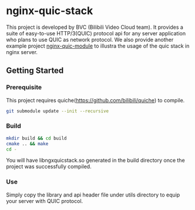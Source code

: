 # nginx-quic-stack

This project is developed by BVC (Bilibili Video Cloud team). It provides a suite of easy-to-use HTTP/3(QUIC) protocol api for any server application who plans to use QUIC as network protocol. We also provide another example project [nginx-quic-module](https://github.com/bilibili/nginx_quic_module) to illustra the usage of the quic stack in nginx server.

## Getting Started

### Prerequisite

This project requires quiche(https://github.com/bilibili/quiche) to compile.
```bash
git submodule update --init --recursive
```

### Build

```bash
mkdir build && cd build
cmake .. && make
cd -
```
You will have libngxquicstack.so generated in the build directory once the project was successfully compiled.

### Use

Simply copy the library and api header file under utils directory to equip your server with QUIC protocol.
